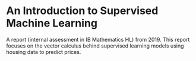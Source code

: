 # An Introduction to Supervised Machine Learning

A report (internal assessment in IB Mathematics HL) from 2019. This report focuses on the vector calculus behind supervised learning models using housing data to predict prices. 
